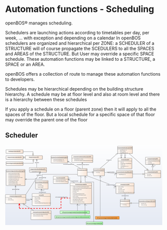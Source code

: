 # Automation functions - Scheduling

openBOS® manages scheduling. 

Schedulers are launching actions according to timetables per day, per week, … with exception and depending on a calendar 
In openBOS schedulers are organized and hierarchical per ZONE: a SCHEDULER of a STRUCTURE will of course propagate the SCEDULERS to all the SPACES and AREAS of the STRUCTURE. But User may override a specific SPACE schedule. 
These automation functions may be linked to a STRUCTURE, a SPACE or an AREA. 

openBOS offers a collection of route to manage these automation functions to developers. 

Schedules may be hierarchical depending on the building structure hierarchy. A schedule may be at floor level and also at room level and there is a hierarchy between these schedules 

If you apply a schedule on a floor (parent zone) then it will apply to all the spaces of the floor. But a local schedule for a specific space of that floor may override the parent one of the floor 

## Scheduler

![Scheduler](../../assets/openbos-documentation/static/images/diagram_scheduler.png "Scheduler")
